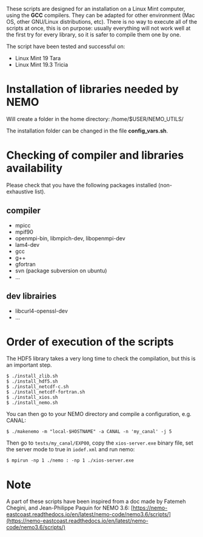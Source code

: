 These scripts are designed for an installation on a Linux Mint computer, using the **GCC** compilers.
They can be adapted for other environment (Mac OS, other GNU/Linux distributions, etc).
There is no way to execute all of the scripts at once, this is on purpose: usually
everything will not work well at the first try for every library, so it is
safer to compile them one by one.

The script have been tested and successful on:
- Linux Mint 19 Tara
- Linux Mint 19.3 Tricia

# Installation of libraries needed by NEMO
Will create a folder in the home directory: /home/$USER/NEMO_UTILS/

The installation folder can be changed in the file **config_vars.sh**.

# Checking of compiler and libraries availability
Please check that you have the following packages installed
(non-exhaustive list).

## compiler
- mpicc
- mpif90
- openmpi-bin, libmpich-dev, libopenmpi-dev
- lam4-dev
- gcc
- g++
- gfortran
- svn (package subversion on ubuntu)
- ...

## dev librairies
- libcurl4-openssl-dev
- ...

# Order of execution of the scripts

The HDF5 library takes a very long time to check the compilation, but this is
an important step.

    $ ./install_zlib.sh	
    $ ./install_hdf5.sh
    $ ./install_netcdf-c.sh
    $ ./install_netcdf-fortran.sh
    $ ./install_xios.sh
    $ ./install_nemo.sh


You can then go to your NEMO directory and compile a configuration, e.g. CANAL:

    $ ./makenemo -m "local-$HOSTNAME" -a CANAL -n 'my_canal' -j 5

Then go to `tests/my_canal/EXP00`, copy the `xios-server.exe` binary file,
set the server mode to true in `iodef.xml` and run nemo:

    $ mpirun -np 1 ./nemo : -np 1 ./xios-server.exe

# Note

A part of these scripts have been inspired from a doc made by
Fatemeh Chegini, and Jean-Philippe Paquin for NEMO 3.6:
[https://nemo-eastcoast.readthedocs.io/en/latest/nemo-code/nemo3.6/scripts/](https://nemo-eastcoast.readthedocs.io/en/latest/nemo-code/nemo3.6/scripts/)
